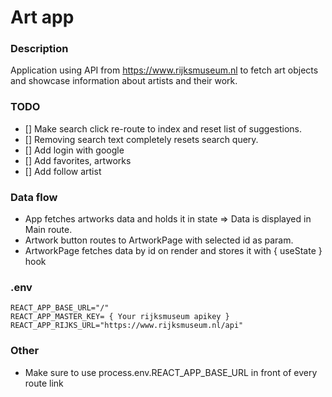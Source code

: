 # Art app

### Description

Application using API from https://www.rijksmuseum.nl to fetch art objects and showcase information about artists and their work.

### TODO

- [] Make search click re-route to index and reset list of suggestions.
- [] Removing search text completely resets search query.
- [] Add login with google
- [] Add favorites, artworks
- [] Add follow artist

### Data flow

- App fetches artworks data and holds it in state => Data is displayed in Main route.
- Artwork button routes to ArtworkPage with selected id as param.
- ArtworkPage fetches data by id on render and stores it with { useState } hook

### .env

```
REACT_APP_BASE_URL="/"
REACT_APP_MASTER_KEY= { Your rijksmuseum apikey }
REACT_APP_RIJKS_URL="https://www.rijksmuseum.nl/api"
```

### Other

- Make sure to use process.env.REACT_APP_BASE_URL in front of every route link

